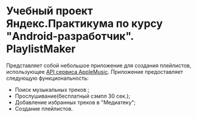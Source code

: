 # Учебный проект Яндекс.Практикума по курсу "Android-разработчик". PlaylistMaker

Представляет собой небольшое приложение для создания плейлистов,
использующее [API сервиса AppleMusic]([https://developer.apple.com/documentation/applemusicapi]). Приложение предоставляет следующую функциональность:

- Поиск музыкальных треков ;
- Прослушивание(бесплатный сэмпл 30 сек.);
- Добавление избранных треков в "Медиатеку";
- Создание плейлистов.
